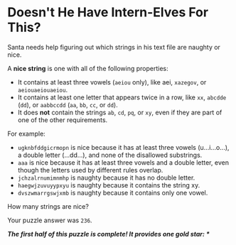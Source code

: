 # Doesn't He Have Intern-Elves For This?

Santa needs help figuring out which strings in his text file are naughty or nice.

A **nice string** is one with all of the following properties:
- It contains at least three vowels (`aeiou` only), like aei, `xazegov`, or `aeiouaeiouaeiou`.
- It contains at least one letter that appears twice in a row, like `xx`, `abcdde` (`dd`),  or `aabbccdd` (`aa`, `bb`, `cc`, or `dd`).
- It does **not** contain the strings `ab`, `cd`, `pq`, or `xy`, even if they are part of one of the other requirements.

For example:
- `ugknbfddgicrmopn` is nice because it has at least three vowels (u...i...o...), a double letter (...dd...), and none of the disallowed substrings.
- `aaa` is nice because it has at least three vowels and a double letter, even though the letters used by different rules overlap.
- `jchzalrnumimnmhp` is naughty because it has no double letter.
- `haegwjzuvuyypxyu` is naughty because it contains the string xy.
- `dvszwmarrgswjxmb` is naughty because it contains only one vowel.

How many strings are nice?

Your puzzle answer was `236`.

*__The first half of this puzzle is complete! It provides one gold star: *__*

